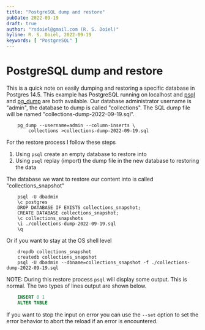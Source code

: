 ```yaml
---
title: "PostgreSQL dump and restore"
pubDate: 2022-09-19
draft: true
author: "rsdoiel@gmail.com (R. S. Doiel)"
byline: R. S. Doiel, 2022-09-19
keywords: [ "PostgreSQL" ]
---
```


PostgreSQL dump and restore
===========================

This is a quick note on easily dumping and restoring a specific database
in Postgres 14.5.  This example has PostgreSQL running on localhost and
[psql](https://www.postgresql.org/docs/current/app-psql.html) and
[pg_dump](https://www.postgresql.org/docs/current/app-pgdump.html) are both available.
Our database administrator username is "admin", the database to dump is called "collections". The SQL dump
file will be named "collections-dump-2022-09-19.sql".

```shell
	pg_dump --username=admin --column-inserts \
	    collections >collections-dump-2022-09-19.sql
```

For the restore process I follow these steps

1. Using `psql` create an empty database to restore into
2. Using `psql` replay (import) the dump file in the new database to restoring the data

The database we want to restore our content into is called "collections_snapshot"

```shell
	psql -U dbadmin
	\c postgres
	DROP DATABASE IF EXISTS collections_snapshot;
	CREATE DATABASE collections_snapshot;
	\c collections_snapshots
	\i ./collections-dump-2022-09-19.sql
	\q
```

Or if you want to stay at the OS shell level

```shell
	dropdb collections_snapshot
	createdb collections_snapshot
	psql -U dbadmin --dbname=collections_snapshot -f ./collections-dump-2022-09-19.sql
```


NOTE: During this restore process `psql` will display some output. This is normal. The two
types of lines output are shown below.

```sql
	INSERT 0 1
	ALTER TABLE
```

If you want to stop the input on error you can use the `--set` option to set the error behavior
to abort the reload if an error is encountered.


